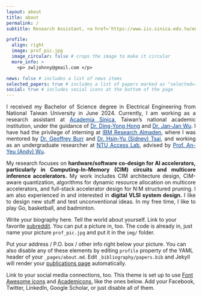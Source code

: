```yaml
---
layout: about
title: about
permalink: /
subtitle: Research Assistant, <a href='https://www.iis.sinica.edu.tw/en/index.html' style='color:#003c8b;'>Academia Sinica</a>| B.S. Electrical Engineering, National Taiwan University

profile:
  align: right
  image: prof_pic.jpg
  image_circular: false # crops the image to make it circular
  more_info: >
    <p> zwljohnny@gmail.com </p>

news: false # includes a list of news items
selected_papers: true # includes a list of papers marked as "selected={true}"
social: true # includes social icons at the bottom of the page
---
```


<p style="text-align: justify;">
  I received my Bachelor of Science degree in Electrical Engineering from National Taiwan University in June 2024. Currently, I am working as a research assistant at <a href="https://www.iis.sinica.edu.tw/en/index.html" style="color: #003c8b;">Academia Sinica</a>, Taiwan’s national academic institution, under the guidance of <a href="https://homepage.iis.sinica.edu.tw/pages/dyhong/index_en.html" style="color: #003c8b;">Dr. Ding-Yong Hong</a> and <a href="https://homepage.iis.sinica.edu.tw/pages/wuj/index_en.html" style="color: #003c8b;">Dr. Jan-Jan Wu</a>. I have had the privilege of interning at <a href="https://research.ibm.com/labs/almaden" style="color: #003c8b;">IBM Research Almaden</a>, where I was mentored by <a href="https://research.ibm.com/people/geoffrey-burr" style="color: #003c8b;">Dr. Geoffrey Burr</a> and <a href="https://research.ibm.com/people/sidney-tsai" style="color: #003c8b;">Dr. Hsin-Yu (Sidney) Tsai</a>, and working as an undergraduate researcher at <a href="https://access.ee.ntu.edu.tw/" style="color: #003c8b;">NTU Access Lab</a>, advised by <a href="https://www.ee.ntu.edu.tw/profile1.php?id=65" style="color: #003c8b;">Prof. An-Yeu (Andy) Wu</a>.
</p>

<p style="text-align: justify;">
My research focuses on <strong>hardware/software co-design for AI accelerators, particularly in Computing-In-Memory (CIM) circuits and multicore inference accelerators.</strong> My work includes CIM architecture design, CIM-aware quantization, algorithms for dynamic resource allocation on multicore accelerators, and full-stack accelerator design for N:M structured pruning. I am also experienced in and interested in <strong>digital VLSI system design.</strong> I like to design new stuff and test unconventional ideas. In my free time, I like to play Go, basketball, and badminton. 
</p>

Write your biography here. Tell the world about yourself. Link to your favorite [subreddit](http://reddit.com). You can put a picture in, too. The code is already in, just name your picture `prof_pic.jpg` and put it in the `img/` folder.

Put your address / P.O. box / other info right below your picture. You can also disable any of these elements by editing `profile` property of the YAML header of your `_pages/about.md`. Edit `_bibliography/papers.bib` and Jekyll will render your [publications page](/al-folio/publications/) automatically.

Link to your social media connections, too. This theme is set up to use [Font Awesome icons](https://fontawesome.com/) and [Academicons](https://jpswalsh.github.io/academicons/), like the ones below. Add your Facebook, Twitter, LinkedIn, Google Scholar, or just disable all of them.
